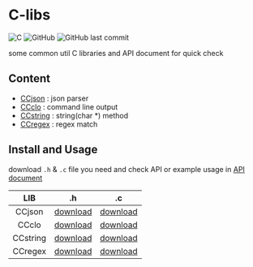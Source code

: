 # C-libs

![C](https://img.shields.io/badge/C-00599C?logo=c&logoColor=white)
![GitHub](https://img.shields.io/github/license/luzhixing12345/C-libs)
![GitHub last commit](https://img.shields.io/github/last-commit/luzhixing12345/C-libs)

some common util C libraries and API document for quick check

## Content

- [CCjson](CCjson.c) : json parser
- [CCclo](CCclo.c) : command line output
- [CCstring](CCstring.c) : string(char *) method
- [CCregex](CCregex.c) : regex match

## Install and Usage

download `.h` & `.c` file you need and check API or example usage in [API document](https://luzhixing12345.github.io/C-libs/)

|LIB|.h|.c|
|:--:|:--:|:--:|
|CCjson|[download](1)|[download](2)|
|CCclo|[download](3)|[download](4)|
|CCstring|[download](1)|[download](1)|
|CCregex|[download](5)|[download](6)|
